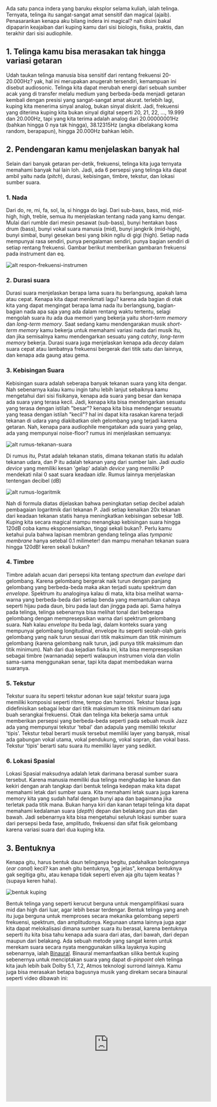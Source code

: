 Ada satu panca indera yang baruku eksplor selama kuliah, ialah telinga. Ternyata, telinga itu sangat-sangat amat sensitif dan magical (ajaib). Penasarankan kenapa aku bilang indera ini magical? nah disini bakal dipaparin keajaiban dari kuping kamu dari sisi biologis, fisika, praktis, dan terakhir dari sisi audiophile.

## 1. Telinga kamu bisa merasakan tak hingga variasi getaran
Udah taukan telinga manusia bisa sensitif dari rentang frekuensi 20-20.000Hz? yak, hal ini merupakan anugerah tersendiri, kemampuan ini disebut audiosonic. Telinga kita dapat merubah energi dari sebuah sumber acak yang di transfer melalu medium yang berbeda-beda menjadi getaran kembali dengan presisi yang sangat-sangat amat akurat. terlebih lagi, kuping kita menerima sinyal analog, bukan sinyal diskrit. Jadi, frekuensi yang diterima kuping kita bukan sinyal digital seperti 20, 21, 22, ..., 19.999 dan 20.000Hz, tapi yang kita terima adalah analog dari 20.00000001Hz (bahkan hingga 0 nya tak hingga), 38.12315Hz (angka dibelakang koma random, berapapun), hingga 20.000Hz bahkan lebih.

## 2. Pendengaran kamu menjelaskan banyak hal
Selain dari banyak getaran per-detik, frekuensi, telinga kita juga ternyata memahami banyak hal lain loh. Jadi, ada 6 persepsi yang telinga kita dapat ambil yaitu nada (*pitch*), durasi, kebisingan, timbre, tekstur, dan lokasi sumber suara.

### 1. Nada
Dari do, re, mi, fa, sol, la, si hingga do lagi. Dari sub-bass, bass, mid, mid-high, high, treble, semua itu menjelaskan tentang nada yang kamu dengar. Mulai dari rumble dari mesin pesawat (sub-bass), bunyi hentakan bass drum (bass), bunyi vokal suara manusia (mid), bunyi jangkrik (mid-high), bunyi simbal, bunyi gesekan besi yang bikin ngilu di gigi (high). Setiap nada mempunyai rasa sendiri, punya pengalaman sendiri, punya bagian sendiri di setiap rentang frekuensi. Gambar berikut memberikan gambaran frekuensi pada instrument dan eq.

![alt respon-frekuensi-instrumen](http://audiofederation.com/wp-content/uploads/blog-images2/frequency-chart.jpg)

### 2. Durasi suara
Durasi suara menjelaskan berapa lama suara itu berlangsung, apakah lama atau cepat. Kenapa kita dapat menikmati lagu? karena ada bagian di otak kita yang dapat mengingat berapa lama nada itu berlangsung, bagian-bagian nada apa saja yang ada dalam rentang waktu tertentu, selagi mengolah suara itu ada dua memori yang bekerja yaitu *short-term memory* dan *long-term memory*. Saat sedang kamu mendengarakan musik *short-term memory* kamu bekerja untuk memahami variasi nada dari musik itu, dan jika semisalnya kamu mendengarkan sesuatu yang *catchy*, *long-term memory* bekerja. Durasi suara juga menjelaskan kenapa ada *decay* dalam suara cepat atau lambatnya frekuensi bergerak dari titik satu dan lainnya, dan kenapa ada gaung atau gema.

### 3. Kebisingan Suara
Kebisingan suara adalah seberapa banyak tekanan suara yang kita dengar. Nah sebenarnya kalau kamu ingin tahu lebih lanjut sebaiknya kamu mengetahui dari sisi fisikanya, kenapa ada suara yang besar dan kenapa ada suara yang terasa kecil. Jadi, kenapa kita bisa mendengarkan sesuatu yang terasa dengan istilah "besar"? kenapa kita bisa mendengar sesuatu yang teasa dengan istilah "kecil"? hal ini dapat kita rasakan karena terjadi tekanan di udara yang diakibatkan oleh gelombang yang terjadi karena getaran. Nah, kenapa para audiophile mengatakan ada suara yang gelap, ada yang mempunyai noise-floor? rumus ini menjelaskan semuanya:

![alt rumus-tekanan-suara](https://wikimedia.org/api/rest_v1/media/math/render/svg/89bf9723fd2d7c81780e0fa73b6138eb69f030fb)

Di rumus itu, Pstat adalah tekanan statis, dimana tekanan statis itu adalah tekanan udara, dan P itu adalah tekanan yang dari sumber lain. Jadi *audio device* yang memiliki kesan 'gelap' adalah *device* yang memiliki P mendekati nilai 0 saat suara keadaan *idle*. Rumus lainnya menjelaskan tentengan decibel (dB)

![alt rumus-logaritmik](https://wikimedia.org/api/rest_v1/media/math/render/svg/145443bafb64759904ba790408936f7fe1958a8a)

Nah di formula diatas dijelaskan bahwa peningkatan setiap decibel adalah pembagaian logaritmik dari tekanan P. Jadi setiap kenaikan 20x tekanan dari keadaan tekanan statis hanya meningkatkan kebisingan sebesar 1dB. Kuping kita secara magical mampu menangkap kebisingan suara hingga 120dB coba kamu eksponensialkan, tinggi sekali bukan?. Perlu kamu ketahui pula bahwa lapisan membran gendang telinga alias *tympanic membrane* hanya setebal 0.1 milimeter! dan mampu menahan tekanan suara hingga 120dB! keren sekali bukan?

### 4. Timbre
Timbre adalah acuan dari persepsi kita tentang *spectrum* dan *evelope* dari gelombang. Karena gelombang bergerak naik turun dengan panjang gelombang yang berbeda-beda maka akan terjadi suatu spektrum dan *envelope*. Spektrum itu analoginya kalau di mata, kita bisa melihat warna-warna yang berbeda-beda dari setiap benda yang memantulkan cahaya seperti hijau pada daun, biru pada laut dan jingga pada api. Sama halnya pada telinga, telinga sebenarnya bisa melihat tonal dari beberapa gelombang dengan mempresepsikan warna dari spektrum gelombang suara. Nah kalau *envelope* itu beda lagi, dalam konteks suara yang mempunyai gelombang longitudinal, envelope itu seperti seolah-olah garis gelombang yang naik turun sesuai dari titik maksimum dan titik minimum gelombang (karena gelombang naik turun, jadi punya titik maksimum dan titik minimum). Nah dari dua kejadian fisika ini, kita bisa mempresepsikan sebagai timbre (warnanada) seperti walaupun instrumen viola dan violin sama-sama menggunakan senar, tapi kita dapat membedakan warna suaranya.

### 5. Tekstur
Tekstur suara itu seperti tekstur adonan kue saja! tekstur suara juga memiliki komposisi seperti ritme, tempo dan harmoni. Tekstur biasa juga didefinisikan sebagai lebar dari titik maksimum ke titik minimum dari satu buah serangkai frekuensi. Otak dan telinga kita bekerja sama untuk memberikan persepsi yang berbeda-beda seperti pada sebuah musik Jazz ada yang mempunyai tekstur 'tebal' dan adapula yang memiliki tekstur 'tipis'. Tekstur tebal berarti musik tersebut memiliki layer yang banyak, misal ada gabungan vokal utama, vokal pendukung, vokal sopran, dan vokal bass. Tekstur 'tipis' berarti satu suara itu memiliki layer yang sedikit.

### 6. Lokasi Spasial
Lokasi Spasial maksudnya adalah letak darimana berasal sumber suara tersebut. Karena manusia memiliki dua telinga menghadap ke kanan dan kekiri dengan arah tangkap dari bentuk telinga kedepan maka kita dapat memahami letak dari sumber suara. Kita memahami letak suara juga karena memory kita yang sudah hafal dengan bunyi apa dan bagaimana jika terletak pada titik mana. Bukan hanya kiri dan kanan tetapi telinga kita dapat memahami kedalaman suara (*depth*) depan dan belakang pun atas dan bawah. Jadi sebenarnya kita bisa mengetahui seluruh lokasi sumber suara dari persepsi beda fase, amplitudo, frekuensi dan sifat fisik gelombang karena variasi suara dari dua kuping kita.

## 3. Bentuknya
Kenapa gitu, harus bentuk daun telinganya begitu, padahalkan bolongannya (*ear canal*) kecil? kan aneh gitu bentuknya, "ga jelas", kenapa bentuknya gak segitiga gitu, atau kenapa tidak seperti elven aja gitu tajem keatas ? (supaya keren haha).

![bentuk kuping](https://eufat.github.io/images/ear-1.jpeg)

Bentuk telinga yang seperti kerucut berguna untuk mengamplifikasi suara mid dan high dari luar, agar lebih besar terdengar. Bentuk telinga yang aneh itu juga berguna untuk memproses secara mekanika gelombang seperti frekuensi, spektrum, dan amplitudonya. Kegunaan utama lainnya juga agar kita dapat melokalisasi dimana sumber suara itu berasal, karena bentuknya seperti itu kita bisa tahu kenapa ada suara dari atas, dari bawah, dari depan maupun dari belakang. Ada sebuah metode yang sangat keren untuk merekam suara secara nyata menggunakan silika layaknya kuping sebenarnya, ialah [Binaural](https://www.youtube.com/watch?v=Yd5i7TlpzCk). Binaural memanfaatkan silika bentuk kuping sebenernya untuk menciptakan suara yang dapat di-*pinpoint* oleh telinga kita jauh lebih baik Dolby 5.1, 7.2, Atmos teknologi surrond lainnya. Kamu juga bisa merasakan betapa bagusnya musik yang direkam secara binaural seperti video dibawah ini:

<iframe width="560" height="315" src="https://www.youtube.com/embed/itLxXeyM2aM" frameborder="0" allowfullscreen></iframe>

